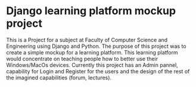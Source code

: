 # Django learning platform mockup project
This is a Project for a subject at Faculty of Computer Science and Engineering using Django and Python. The purpose of this project was to create a simple mockup for a learning platform. 
This learning platform would concentrate on teaching people how to better use their Windows/MacOs devices. 
Currently this project has an Admin pannel, capability for Login and Register for the users and the design of the rest of the imagined capabilities (forum, lectures).
